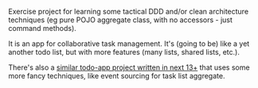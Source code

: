 Exercise project for learning some tactical DDD and/or clean architecture techniques (eg pure POJO aggregate class,
with no accessors - just command methods).

It is an app for collaborative task management. It's (going to be) like a yet another todo list, but with more
features (many lists, shared lists, etc.).

There's also a [similar todo-app project written in next 13+](https://github.com/frankiewiczkamil/do-gather) that
uses some more fancy techniques, like event sourcing for task list aggregate.